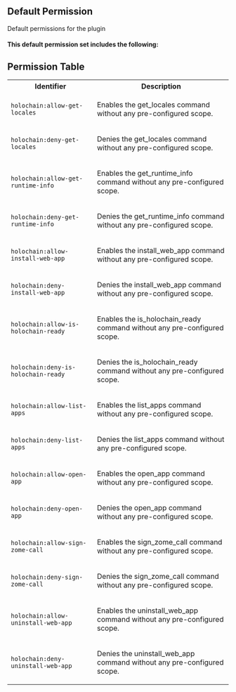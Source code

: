 ## Default Permission

Default permissions for the plugin

#### This default permission set includes the following:


## Permission Table

<table>
<tr>
<th>Identifier</th>
<th>Description</th>
</tr>


<tr>
<td>

`holochain:allow-get-locales`

</td>
<td>

Enables the get_locales command without any pre-configured scope.

</td>
</tr>

<tr>
<td>

`holochain:deny-get-locales`

</td>
<td>

Denies the get_locales command without any pre-configured scope.

</td>
</tr>

<tr>
<td>

`holochain:allow-get-runtime-info`

</td>
<td>

Enables the get_runtime_info command without any pre-configured scope.

</td>
</tr>

<tr>
<td>

`holochain:deny-get-runtime-info`

</td>
<td>

Denies the get_runtime_info command without any pre-configured scope.

</td>
</tr>

<tr>
<td>

`holochain:allow-install-web-app`

</td>
<td>

Enables the install_web_app command without any pre-configured scope.

</td>
</tr>

<tr>
<td>

`holochain:deny-install-web-app`

</td>
<td>

Denies the install_web_app command without any pre-configured scope.

</td>
</tr>

<tr>
<td>

`holochain:allow-is-holochain-ready`

</td>
<td>

Enables the is_holochain_ready command without any pre-configured scope.

</td>
</tr>

<tr>
<td>

`holochain:deny-is-holochain-ready`

</td>
<td>

Denies the is_holochain_ready command without any pre-configured scope.

</td>
</tr>

<tr>
<td>

`holochain:allow-list-apps`

</td>
<td>

Enables the list_apps command without any pre-configured scope.

</td>
</tr>

<tr>
<td>

`holochain:deny-list-apps`

</td>
<td>

Denies the list_apps command without any pre-configured scope.

</td>
</tr>

<tr>
<td>

`holochain:allow-open-app`

</td>
<td>

Enables the open_app command without any pre-configured scope.

</td>
</tr>

<tr>
<td>

`holochain:deny-open-app`

</td>
<td>

Denies the open_app command without any pre-configured scope.

</td>
</tr>

<tr>
<td>

`holochain:allow-sign-zome-call`

</td>
<td>

Enables the sign_zome_call command without any pre-configured scope.

</td>
</tr>

<tr>
<td>

`holochain:deny-sign-zome-call`

</td>
<td>

Denies the sign_zome_call command without any pre-configured scope.

</td>
</tr>

<tr>
<td>

`holochain:allow-uninstall-web-app`

</td>
<td>

Enables the uninstall_web_app command without any pre-configured scope.

</td>
</tr>

<tr>
<td>

`holochain:deny-uninstall-web-app`

</td>
<td>

Denies the uninstall_web_app command without any pre-configured scope.

</td>
</tr>
</table>
